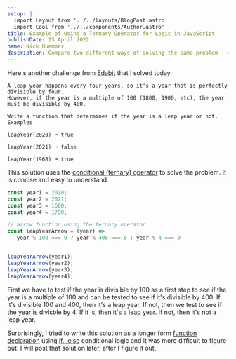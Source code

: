 ```yaml
---
setup: |
  import Layout from '../../layouts/BlogPost.astro'
  import Cool from '../../components/Author.astro'
title: Example of Using a Ternary Operator for Logic in JavaScript
publishDate: 15 April 2022
name: Nick Huemmer
description: Compare two different ways of solving the same problem - verbose and concise.
---
```


<Cool name={frontmatter.name} href="https://twitter.com/nickhuemmer" client:load />

Here's another challenge from [Edabit](https://edabit.com/challenge/xKKwvL2zYC8pEvMLG) that I solved today.


    A leap year happens every four years, so it's a year that is perfectly divisible by four. 
    However, if the year is a multiple of 100 (1800, 1900, etc), the year must be divisible by 400.

    Write a function that determines if the year is a leap year or not.
    Examples

    leapYear(2020) ➞ true

    leapYear(2021) ➞ false

    leapYear(1968) ➞ true


This solution uses the [conditional (ternary) operator](https://developer.mozilla.org/en-US/docs/Web/JavaScript/Reference/Operators/Conditional_Operator) to solve the problem.  It is concise and easy to understand.

```javascript
const year1 = 2020;
const year2 = 2021;
const year3 = 1600;
const year4 = 1700;

// arrow function using the ternary operator
const leapYearArrow = (year) => 
   year % 100 === 0 ? year % 400 === 0 : year % 4 === 0 


leapYearArrow(year1); 
leapYearArrow(year2);
leapYearArrow(year3);
leapYearArrow(year4);

```
First we have to test if the year is divisible by 100 as a first step to see if the year is a multiple of 100 and can be tested to see if it's divisible by 400.   If it's divisible 100 and 400, then it's a leap year.  If not, then we test to see if the year is divisble by 4.  If it is, then it's a leap year.  If not, then it's not a leap year.

Surprisingly, I tried to write this solution as a longer form [function declaration](https://developer.mozilla.org/en-US/docs/Web/JavaScript/Reference/Statements/function) using [if...else](https://developer.mozilla.org/en-US/docs/Web/JavaScript/Reference/Statements/if...else) conditional logic and it was more difficult to figure out.  I will post that solution later, after I figure it out.
